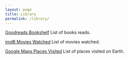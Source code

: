```yaml
---
layout: page
title: Library
permalink: /library/
---
```



<a href="https://www.goodreads.com/review/list/95737422?shelf=read&sort=date_added">Goodreads Bookshelf</a>
List of books reads.

<a href="https://www.imdb.com/user/ur85826373/watchlist?sort=date_added%2Cdesc&view=detail">imdB Movies Watched</a>
List of movies watched.

<a href="https://maps.app.goo.gl/vmtWzydsvTrD4k5t5">Google Maps Places Visited</a>
List of places visited on Earth.
